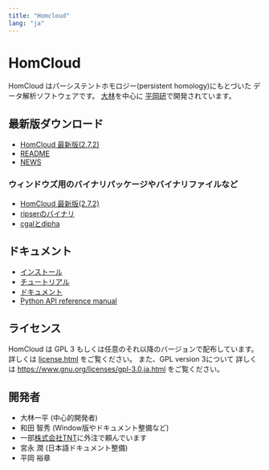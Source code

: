 ```yaml
---
title: "Homcloud"
lang: "ja"
---
```


# HomCloud

HomCloud はパーシステントホモロジー(persistent homology)にもとづいた
データ解析ソフトウェアです。
[大林](http://www.wpi-aimr.tohoku.ac.jp/hiraoka_labo/obayashi/)を中心に
[平岡研](http://www.wpi-aimr.tohoku.ac.jp/hiraoka_labo/)で開発されています。

## <a name="download"> 最新版ダウンロード

* [HomCloud 最新版(2.7.2)](download/homcloud-2.7.2.tar.gz)
* [README](download/README)
* [NEWS](download/NEWS)

### ウィンドウズ用のバイナリパッケージやバイナリファイルなど

* [HomCloud 最新版(2.7.2)](download/win/homcloud-2.7.2-cp37-cp37m-win_amd64.whl)
* [ripserのバイナリ](download/win/ripser-0.4.1-cp37-cp37m-win_amd64.whl)
* [cgalとdipha](download/win/winbinaries-20191101.zip)

## ドキュメント

* [インストール](homcloud-docs-ja/OS_selects.html)
* [チュートリアル](basic-usage.html)
* [ドキュメント](homcloud-docs-ja/index.html)
* [Python API reference manual](https://www.wpi-aimr.tohoku.ac.jp/hiraoka_labo/homcloud/python-api/)

## ライセンス

HomCloud は GPL 3 もしくは任意のそれ以降のバージョンで配布しています。
詳しくは [license.html](license.html) をご覧ください。
また、GPL version 3について
詳しくは <https://www.gnu.org/licenses/gpl-3.0.ja.html>
をご覧ください。

## 開発者

* 大林一平 (中心的開発者)
* 和田 智秀 (Window版やドキュメント整備など)
* 一部[株式会社TNT](http://www.trans-nt.com/)に外注で頼んでいます
* 宮永 潤 (日本語ドキュメント整備)
* 平岡 裕章
